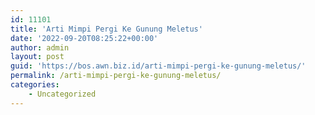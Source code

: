 ```yaml
---
id: 11101
title: 'Arti Mimpi Pergi Ke Gunung Meletus'
date: '2022-09-20T08:25:22+00:00'
author: admin
layout: post
guid: 'https://bos.awn.biz.id/arti-mimpi-pergi-ke-gunung-meletus/'
permalink: /arti-mimpi-pergi-ke-gunung-meletus/
categories:
    - Uncategorized
---
```


